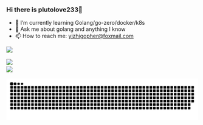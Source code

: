 ### Hi there is plutolove233👋

<!--
**plutolove233/plutolove233** is a ✨ _special_ ✨ repository because its `README.md` (this file) appears on your GitHub profile.

Here are some ideas to get you started:
- 🔭 I’m currently working on ...
- 👯 I’m looking to collaborate on golang
- 🤔 I’m looking for help with ...
- 😄 Pronouns: ...
- ⚡ Fun fact: 
-->

- 🌱 I’m currently learning Golang/go-zero/docker/k8s
- 💬 Ask me about golang and anything I know
- 📫 How to reach me: yizhigopher@foxmail.com

![](https://github-readme-stats.vercel.app/api?username=mayandev&theme=dark)

<div><img src="https://metrics.lecoq.io/plutolove233?template=classic&config.timezone=Asia%2FShanghai"></div>

<div> 
  <img src="https://github-readme-stats.vercel.app/api/top-langs/?username=plutolove233&hide_title=true&hide_border=true&layout=compact&langs_count=6&text_color=000&icon_color=fff&bg_color=0,52fa5a,4dfcff,c64dff&theme=graywhite" /> </div>

![](https://raw.githubusercontent.com/plutolove233/plutolove233/main/assets/github-contribution-grid-snake.svg)
